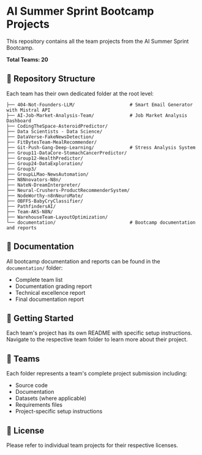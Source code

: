 # AI Summer Sprint Bootcamp Projects

This repository contains all the team projects from the AI Summer Sprint Bootcamp.

**Total Teams: 20**

## 📁 Repository Structure

Each team has their own dedicated folder at the root level:

```
├── 404-Not-Founders-LLM/                    # Smart Email Generator with Mistral API
├── AI-Job-Market-Analysis-Team/             # Job Market Analysis Dashboard
├── CodingTheSpace-AsteroidPredictor/
├── Data Scientists - Data Science/
├── DataVerse-FakeNewsDetection/
├── FitBytesTeam-MealRecommender/
├── Git-Push-Gang-Deep-Learning/             # Stress Analysis System
├── Group11-DataCore-StomachCancerPredictor/
├── Group12-HealthPredictor/
├── Group24-DataExploration/
├── Group3/
├── GroupLLMao-NewsAutomation/
├── N8Nnovators-N8n/
├── NateN-DreamInterpreter/
├── Neural-Crushers-ProductRecommenderSystem/
├── NodeWorthy-n8nNeuroMate/
├── OBFFS-BabyCryClassifier/
├── PathfindersAI/
├── Team-AKS-N8N/
├── WarehouseTeam-LayoutOptimization/
└── documentation/                           # Bootcamp documentation and reports
```

## 📝 Documentation

All bootcamp documentation and reports can be found in the `documentation/` folder:
- Complete team list
- Documentation grading report
- Technical excellence report
- Final documentation report

## 🚀 Getting Started

Each team's project has its own README with specific setup instructions. Navigate to the respective team folder to learn more about their project.

## 👥 Teams

Each folder represents a team's complete project submission including:
- Source code
- Documentation
- Datasets (where applicable)
- Requirements files
- Project-specific setup instructions

## 📄 License

Please refer to individual team projects for their respective licenses.
